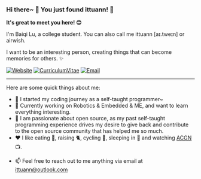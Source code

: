 ### Hi there~ 👋 You just found ittuann! 🥳

**It's great to meet you here! 😊**

I'm Baiqi Lu, a college student. You can also call me ittuann \[aɪ.tweɪn\] or airwish.

I want to be an interesting person, creating things that can become memories for others. ✨

[![Website](https://img.shields.io/badge/-Blog-ff8000?style=for-the-badge&logo=blogger&logoColor=white&link=https://ittuann.github.io)](https://ittuann.github.io) 
[![CurriculumVitae](https://img.shields.io/badge/-Résumé-informational?style=for-the-badge&logo=BookStack&logoColor=white&link=https://baiqilu.netlify.app)](https://baiqilu.netlify.app)
[![Email](https://img.shields.io/badge/-ittuann@outlook.com-c5221f?style=for-the-badge&logo=Gmail&logoColor=white&link=mailto:ittuann@outlook.com)](mailto:ittuann@outlook.com) 

------

Here are some quick things about me:

- 💫 I started my coding journey as a self-taught programmer~
- 🔭 Currently working on Robotics & Embedded & ME, and want to learn everything interesting.
- 🌱 I am passionate about open source, as my past self-taught programming experience drives my desire to give back and contribute to the open source community that has helped me so much.
- ❤️ I like eating 🍞, raising 🐈, cycling 🚵, sleeping in 🛌 and watching [ACGN](<https://en.wikipedia.org/wiki/ACG_(subculture)>) 📺.
<!-- - 📝 Consider exploring my [LinkedIn profile](https://www.linkedin.com/in/baiqi-lu-1a2506149)! You can also dive into [my Resume](BaiqiLu-CV-202309.pdf). -->
- 📫 Feel free to reach out to me anything via email at [ittuann@outlook.com](mailto:ittuann@outlook.com)
